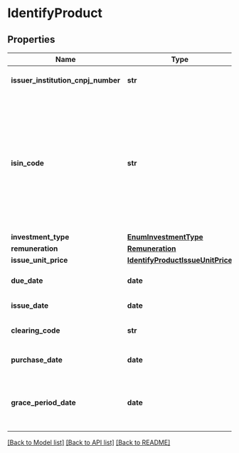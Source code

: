 # IdentifyProduct

## Properties
Name | Type | Description | Notes
------------ | ------------- | ------------- | -------------
**issuer_institution_cnpj_number** | **str** | CNPJ da instituição emissora. | 
**isin_code** | **str** | Código ISIN da emissão, Código ISIN do produto, Código da emissora (campo opcional): código universal que identifica cada valor mobiliário ou instrumento financeiro, conforme Norma ISO 6166  | [optional] 
**investment_type** | [**EnumInvestmentType**](EnumInvestmentType.md) |  | 
**remuneration** | [**Remuneration**](Remuneration.md) |  | 
**issue_unit_price** | [**IdentifyProductIssueUnitPrice**](IdentifyProductIssueUnitPrice.md) |  | 
**due_date** | **date** | Data de vencimento do título. | 
**issue_date** | **date** | Data de emissão do título. | 
**clearing_code** | **str** | Código de registro do ativo na clearing. | [optional] 
**purchase_date** | **date** | Data de aquisição do cliente. | 
**grace_period_date** | **date** | Data até a qual o cliente não poderá resgatar antecipadamente seu investimento. | 

[[Back to Model list]](../README.md#documentation-for-models) [[Back to API list]](../README.md#documentation-for-api-endpoints) [[Back to README]](../README.md)

